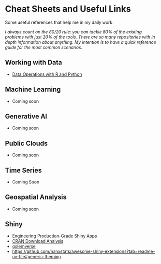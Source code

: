 # Cheat Sheets and Useful Links

Some useful references that help me in my daily work.

*I always count on the 80/20 rule: you can tackle 80% of the existing problems with just 20% of the tools. There are so many repositories with in depth information about anything. My intention is to have a quick reference guide for the most common scenarios.*

## Working with Data

-   [Data Operations with R and Python](https://github.com/rabadzhiyski/cheatsheets/blob/main/working_with_data/R_Python_DataExplore.pdf)

## Machine Learning

-   Coming soon

## Generative AI

-   Coming soon

## Public Clouds

-   Coming soon

## Time Series

-   Coming Soon

## Geospatial Analysis

-   Coming soon

## Shiny

- [Engineering Production-Grade Shiny Apps](https://engineering-shiny.org/)
- [CRAN Download Analysis](https://cranlogs.r-pkg.org/badges/rhino)
- [golemverse](https://golemverse.org/)
- https://github.com/nanxstats/awesome-shiny-extensions?tab=readme-ov-file#generic-theming